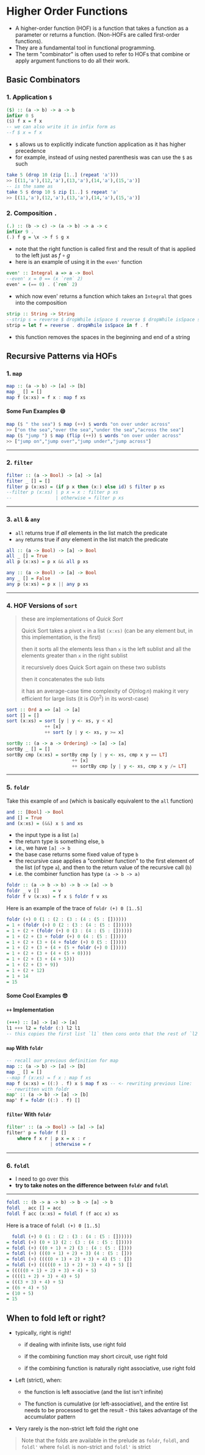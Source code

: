 # Higher Order Functions

- A higher-order function (HOF) is a function that takes a function as a parameter or returns a function. (Non-HOFs are called first-order functions).
- They are a fundamental tool in functional programming.
- The term "combinator" is often used to refer to HOFs that combine or apply argument functions to do all their work.

## Basic Combinators

### 1. Application `$`

```haskell
($) :: (a -> b) -> a -> b
infixr 0 $
($) f x = f x
-- we can also write it in infix form as
--f $ x = f x
```

- `$` allows us to explicitly indicate function application as it has higher precedence
- for example, instead of using nested parenthesis was can use the `$` as such

```haskell
take 5 (drop 10 (zip [1..] (repeat 'a')))
>> [(11,'a'),(12,'a'),(13,'a'),(14,'a'),(15,'a')]
-- is the same as
take 5 $ drop 10 $ zip [1..] $ repeat 'a'
>> [(11,'a'),(12,'a'),(13,'a'),(14,'a'),(15,'a')]
```

### 2. Composition `.`

```haskell
(.) :: (b -> c) -> (a -> b) -> a -> c
infixr 9 .
(.) f g = \x -> f $ g x
```

- note that the right function is called first and the result of that is applied to the left just as $f \circ g$
- here is an example of using it in the `even'` function

```haskell
even' :: Integral a => a -> Bool
--even' x = 0 == (x `rem` 2)
even' = (== 0) . (`rem` 2)
```

- which now even' returns a function which takes an `Integral` that goes into the composition  

```haskell
strip :: String -> String
--strip s = reverse $ dropWhile isSpace $ reverse $ dropWhile isSpace s
strip = let f = reverse . dropWhile isSpace in f . f
```

- this function removes the spaces in the beginning and end of a string

## Recursive Patterns via HOFs

### 1. `map`

```haskell
map :: (a -> b) -> [a] -> [b]
map _ [] = []
map f (x:xs) = f x : map f xs
```

#### Some Fun Examples :smile:

```haskell
map ($ " the sea") $ map (++) $ words "on over under across"
>> ["on the sea","over the sea","under the sea","across the sea"]
map ($ "jump ") $ map (flip (++)) $ words "on over under across"
>> ["jump on","jump over","jump under","jump across"]
```

<hr>

### 2. `filter`

```haskell
filter :: (a -> Bool) -> [a] -> [a]
filter _ [] = []
filter p (x:xs) = (if p x then (x:) else id) $ filter p xs
--filter p (x:xs) | p x = x : filter p xs
--                | otherwise = filter p xs
```

<hr>

### 3. `all` & `any`

- `all` returns true if *all* elements in the list match the predicate
- `any` returns true if *any* element in the list match the predicate

```haskell
all :: (a -> Bool) -> [a] -> Bool
all _ [] = True
all p (x:xs) = p x && all p xs

any :: (a -> Bool) -> [a] -> Bool
any _ [] = False
any p (x:xs) = p x || any p xs
```

<hr>

### 4. HOF Versions of `sort`

> these are implementations of *Quick Sort*
>
> Quick Sort takes a pivot `x` in a list `(x:xs)` (can be any element but, in this implementation, is the first)
>
> then it sorts all the elements less than `x` is the left sublist and all the elements greater than `x` in the right sublist
>
> it recursively does Quick Sort again on these two sublists
>
> then it concatenates the sub lists
>
> it has an average-case time complexity of $O(n \log n)$ making it very efficient for large lists (it is $O(n^2)$ in its worst-case) 

```haskell
sort :: Ord a => [a] -> [a]
sort [] = []
sort (x:xs) = sort [y | y <- xs, y < x] 
              ++ [x] 
              ++ sort [y | y <- xs, y >= x]

sortBy :: (a -> a -> Ordering) -> [a] -> [a]
sortBy _ [] = []
sortBy cmp (x:xs) = sortBy cmp [y | y <- xs, cmp x y == LT] 
                        ++ [x] 
                        ++ sortBy cmp [y | y <- xs, cmp x y /= LT]
```

<hr>

### 5. `foldr`

Take this example of `and` (which is basically equivalent to the `all` function)

```haskell
and :: [Bool] -> Bool
and [] = True
and (x:xs) = (&&) x $ and xs
```

- the input type is a list `[a]`
- the return type is something else, `b`
- i.e., we have `[a] -> b`
- the base case returns some fixed value of type `b`
- the recursive case applies a "combiner function" to the first element of
  the list (of type `a`), and then to the return value of the recursive call (`b`)
- i.e. the combiner function has type `(a -> b -> a)`

```haskell
foldr :: (a -> b -> b) -> b -> [a] -> b
foldr _ v []     = v
foldr f v (x:xs) = f x $ foldr f v xs
```

Here is an example of the trace of `foldr (+) 0 [1..5]`

```haskell
foldr (+) 0 (1 : (2 : (3 : (4 : (5 : [])))))
= 1 + (foldr (+) 0 (2 : (3 : (4 : (5 : [])))))
= 1 + (2 + (foldr (+) 0 (3 : (4 : (5 : [])))))
= 1 + (2 + (3 + foldr (+) 0 (4 : (5 : []))))
= 1 + (2 + (3 + (4 + foldr (+) 0 (5 : []))))
= 1 + (2 + (3 + (4 + (5 + foldr (+) 0 []))))
= 1 + (2 + (3 + (4 + (5 + 0))))
= 1 + (2 + (3 + (4 + 5)))
= 1 + (2 + (3 + 9))
= 1 + (2 + 12)
= 1 + 14
= 15
```

#### Some Cool Examples :sunglasses:

#### `++` Implementation

```haskell
(+++) :: [a] -> [a] -> [a]
l1 +++ l2 = foldr (:) l2 l1
-- this copies the first list `l1` then cons onto that the rest of `l2`
```

#### `map` With `foldr`

```haskell
-- recall our previous definition for map
map :: (a -> b) -> [a] -> [b]
map _ [] = []
--map f (x:xs) = f x : map f xs
map f (x:xs) = ((:) . f) x $ map f xs -- <- rewriting previous line:
-- rewritten with foldr
map' :: (a -> b) -> [a] -> [b]
map' f = foldr ((:) . f) []
```

#### `filter` With `foldr`

```haskell
filter' :: (a -> Bool) -> [a] -> [a]
filter' p = foldr f []
    where f x r | p x = x : r
                | otherwise = r
```

<hr>

### 6. `foldl`

- I need to go over this
- **try to take notes on the difference between `foldr` and `foldl`**

<hr>

```haskell
foldl :: (b -> a -> b) -> b -> [a] -> b
foldl _ acc [] = acc
foldl f acc (x:xs) = foldl f (f acc x) xs
```

Here is a trace of `foldl (+) 0 [1..5]`

```haskell
  foldl (+) 0 (1 : (2 : (3 : (4 : (5 : [])))))
= foldl (+) (0 + 1) (2 : (3 : (4 : (5 : []))))
= foldl (+) ((0 + 1) + 2) (3 : (4 : (5 : [])))
= foldl (+) (((0 + 1) + 2) + 3) (4 : (5 : []))
= foldl (+) ((((0 + 1) + 2) + 3) + 4) (5 : [])
= foldl (+) (((((0 + 1) + 2) + 3) + 4) + 5) []
= (((((0 + 1) + 2) + 3) + 4) + 5)
= ((((1 + 2) + 3) + 4) + 5)
= (((3 + 3) + 4) + 5)
= ((6 + 4) + 5)
= (10 + 5)
= 15
```

## When to fold left or right?

- typically, right is right!

  - if dealing with infinite lists, use right fold

  - if the combining function may short circuit, use right fold

  - if the combining function is naturally right associative, use right fold

- Left (strict), when:

  - the function is left associative (and the list isn't infinite)
  
  - The function is cumulative (or left-associative), and the entire list needs to be processed to get the result - this takes advantage of the accumulator pattern
  
- Very rarely is the non-strict left fold the right one

> Note that the folds are available in the prelude as `foldr`, `foldl`, and `foldl'` where `foldl` is non-strict and `foldl'` is strict

